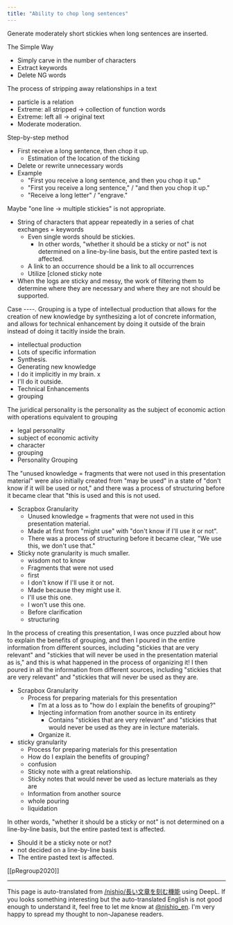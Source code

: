 ```yaml
---
title: "Ability to chop long sentences"
---
```


Generate moderately short stickies when long sentences are inserted.

The Simple Way
- Simply carve in the number of characters
- Extract keywords
- Delete NG words

The process of stripping away relationships in a text
- particle is a relation
- Extreme: all stripped → collection of function words
- Extreme: left all → original text
- Moderate moderation.

Step-by-step method
- First receive a long sentence, then chop it up.
    - Estimation of the location of the ticking
- Delete or rewrite unnecessary words
- Example
    - "First you receive a long sentence, and then you chop it up."
    - "First you receive a long sentence," / "and then you chop it up."
    - "Receive a long letter" / "engrave."

Maybe "one line -> multiple stickies" is not appropriate.
- String of characters that appear repeatedly in a series of chat exchanges = keywords
    - Even single words should be stickies.
        - In other words, "whether it should be a sticky or not" is not determined on a line-by-line basis, but the entire pasted text is affected.
    - A link to an occurrence should be a link to all occurrences
    - Utilize [cloned sticky note
- When the logs are sticky and messy, the work of filtering them to determine where they are necessary and where they are not should be supported.

Case ----.
Grouping is a type of intellectual production that allows for the creation of new knowledge by synthesizing a lot of concrete information, and allows for technical enhancement by doing it outside of the brain instead of doing it tacitly inside the brain.
- intellectual production
- Lots of specific information
- Synthesis.
- Generating new knowledge
- I do it implicitly in my brain. x
- I'll do it outside.
- Technical Enhancements
- grouping

The juridical personality is the personality as the subject of economic action with operations equivalent to grouping
- legal personality
- subject of economic activity
- character
- grouping
- Personality Grouping

The "unused knowledge = fragments that were not used in this presentation material" were also initially created from "may be used" in a state of "don't know if it will be used or not," and there was a process of structuring before it became clear that "this is used and this is not used.
- Scrapbox Granularity
    - Unused knowledge = fragments that were not used in this presentation material.
    - Made at first from "might use" with "don't know if I'll use it or not".
    - There was a process of structuring before it became clear, "We use this, we don't use that."
- Sticky note granularity is much smaller.
    - wisdom not to know
    - Fragments that were not used
    - first
    - I don't know if I'll use it or not.
    - Made because they might use it.
    - I'll use this one.
    - I won't use this one.
    - Before clarification
    - structuring

In the process of creating this presentation, I was once puzzled about how to explain the benefits of grouping, and then I poured in the entire information from different sources, including "stickies that are very relevant" and "stickies that will never be used in the presentation material as is," and this is what happened in the process of organizing it! I then poured in all the information from different sources, including "stickies that are very relevant" and "stickies that will never be used as they are.
- Scrapbox Granularity
    - Process for preparing materials for this presentation
        - I'm at a loss as to "how do I explain the benefits of grouping?"
        - Injecting information from another source in its entirety
            - Contains "stickies that are very relevant" and "stickies that would never be used as they are in lecture materials.
        - Organize it.
- sticky granularity
    - Process for preparing materials for this presentation
    - How do I explain the benefits of grouping?
    - confusion
    - Sticky note with a great relationship.
    - Sticky notes that would never be used as lecture materials as they are
    - Information from another source
    - whole pouring
    - liquidation

In other words, "whether it should be a sticky or not" is not determined on a line-by-line basis, but the entire pasted text is affected.
- Should it be a sticky note or not?
- not decided on a line-by-line basis
- The entire pasted text is affected.


[[pRegroup2020]]

---
This page is auto-translated from [/nishio/長い文章を刻む機能](https://scrapbox.io/nishio/長い文章を刻む機能) using DeepL. If you looks something interesting but the auto-translated English is not good enough to understand it, feel free to let me know at [@nishio_en](https://twitter.com/nishio_en). I'm very happy to spread my thought to non-Japanese readers.